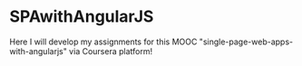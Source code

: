 # SPAwithAngularJS
Here I will develop my assignments for this MOOC "single-page-web-apps-with-angularjs" via Coursera platform!
